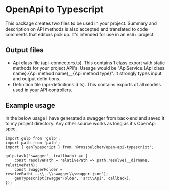 # OpenApi to Typescript
This package creates two files to be used in your project.
Summary and description on API methods is also accepted and translated to code comments that editors pick up.
It's intended for use in an es6+ project.

## Output files
- Api class file (api-connectors.ts). This contains 1 class export with static methods for your project API's. Useage would be "ApiService.{Api class name}.{Api method name}__{Api method type}". It strongly types input and output definitions.
- Definition file (api-definitions.d.ts). This contains exports of all models used in your API controllers.

## Example usage
In the below usage I have generated a swagger from back-end and saved it to my project directory.
Any other source works as long as it's OpenApi spec.
```
import gulp from 'gulp';
import path from 'path';
import { genTypescript } from '@rossbelcher/open-api-typescript';

gulp.task('swagger', (callback) => {
    const resolvePath = relativePath => path.resolve(__dirname, relativePath);
    const swaggerFolder = resolvePath('..\\..\\swagger\\swagger.json');
    genTypescript(swaggerFolder, 'src\\Api', callback);
});
```